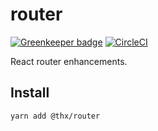 # router

[![Greenkeeper badge](https://badges.greenkeeper.io/thr-consulting/router.svg)](https://greenkeeper.io/) [![CircleCI](https://circleci.com/gh/thr-consulting/router.svg?style=svg)](https://circleci.com/gh/thr-consulting/router)

React router enhancements.

## Install
```
yarn add @thx/router
```
